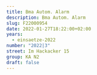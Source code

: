 ```yaml
---
title: Bma Autom. Alarm
description: Bma Autom. Alarm
slug: F22000954
date: 2022-01-27T18:22:00+02:00
years:
  - einsaetze-2022
number: "2022|3"
street: Im Hackacker 15
group: KA N2
draft: false
---
```

